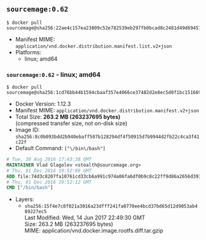 ## `sourcemage:0.62`

```console
$ docker pull sourcemage@sha256:22ae4c157ea23809c52e782539eb297fb0bcad8c2481d49d69457f34004b7f58
```

-	Manifest MIME: `application/vnd.docker.distribution.manifest.list.v2+json`
-	Platforms:
	-	linux; amd64

### `sourcemage:0.62` - linux; amd64

```console
$ docker pull sourcemage@sha256:1cd76bb44b1594cbaaf357e4066ce37482d2e8ec5d0f1bc1516698d7cc5f7b20
```

-	Docker Version: 1.12.3
-	Manifest MIME: `application/vnd.docker.distribution.manifest.v2+json`
-	Total Size: **263.2 MB (263237695 bytes)**  
	(compressed transfer size, not on-disk size)
-	Image ID: `sha256:8c0b093bdd2b940ebaff507b128294df4f50915d7b9944d2fb22c4ca3f41c22f`
-	Default Command: `["\/bin\/bash"]`

```dockerfile
# Tue, 30 Aug 2016 17:43:38 GMT
MAINTAINER Vlad Glagolev <stealth@sourcemage.org>
# Thu, 01 Dec 2016 19:52:09 GMT
ADD file:74d3c8207fa10761cd33cb6a991c974a06fa6df0b9c8c22ff9d86a2656d393fc in / 
# Thu, 01 Dec 2016 19:52:12 GMT
CMD ["/bin/bash"]
```

-	Layers:
	-	`sha256:15f4e7c8f021a3016a23dfff241fa0770ee4bcd37bd65d12d9053ab489227ec5`  
		Last Modified: Wed, 14 Jun 2017 22:49:30 GMT  
		Size: 263.2 MB (263237695 bytes)  
		MIME: application/vnd.docker.image.rootfs.diff.tar.gzip
